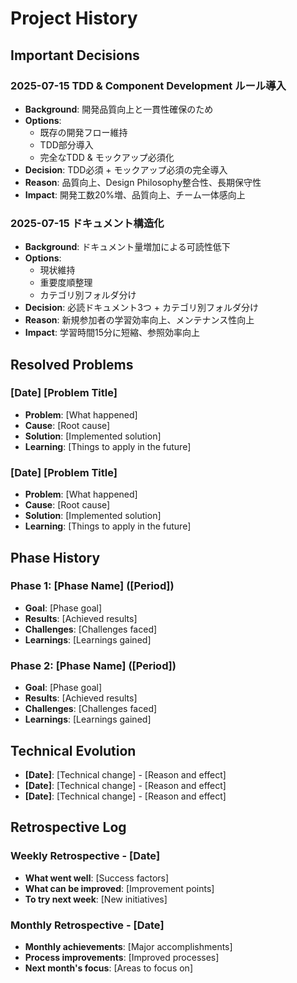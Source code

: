 # Project History

## Important Decisions
### 2025-07-15 TDD & Component Development ルール導入
- **Background**: 開発品質向上と一貫性確保のため
- **Options**: 
  - 既存の開発フロー維持
  - TDD部分導入
  - 完全なTDD & モックアップ必須化
- **Decision**: TDD必須 + モックアップ必須の完全導入
- **Reason**: 品質向上、Design Philosophy整合性、長期保守性
- **Impact**: 開発工数20%増、品質向上、チーム一体感向上

### 2025-07-15 ドキュメント構造化
- **Background**: ドキュメント量増加による可読性低下
- **Options**: 
  - 現状維持
  - 重要度順整理
  - カテゴリ別フォルダ分け
- **Decision**: 必読ドキュメント3つ + カテゴリ別フォルダ分け
- **Reason**: 新規参加者の学習効率向上、メンテナンス性向上
- **Impact**: 学習時間15分に短縮、参照効率向上

## Resolved Problems
### [Date] [Problem Title]
- **Problem**: [What happened]
- **Cause**: [Root cause]
- **Solution**: [Implemented solution]
- **Learning**: [Things to apply in the future]

### [Date] [Problem Title]
- **Problem**: [What happened]
- **Cause**: [Root cause]
- **Solution**: [Implemented solution]
- **Learning**: [Things to apply in the future]

## Phase History
### Phase 1: [Phase Name] ([Period])
- **Goal**: [Phase goal]
- **Results**: [Achieved results]
- **Challenges**: [Challenges faced]
- **Learnings**: [Learnings gained]

### Phase 2: [Phase Name] ([Period])
- **Goal**: [Phase goal]
- **Results**: [Achieved results]
- **Challenges**: [Challenges faced]
- **Learnings**: [Learnings gained]

## Technical Evolution
- **[Date]**: [Technical change] - [Reason and effect]
- **[Date]**: [Technical change] - [Reason and effect]
- **[Date]**: [Technical change] - [Reason and effect]

## Retrospective Log
### Weekly Retrospective - [Date]
- **What went well**: [Success factors]
- **What can be improved**: [Improvement points]
- **To try next week**: [New initiatives]

### Monthly Retrospective - [Date]
- **Monthly achievements**: [Major accomplishments]
- **Process improvements**: [Improved processes]
- **Next month's focus**: [Areas to focus on]